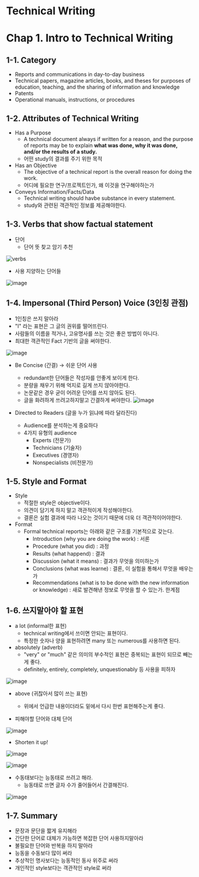 Technical Writing
=================

# Chap 1. Intro to Technical Writing
## 1-1. Category
* Reports and communications in day\-to\-day business
* Technical papers, magazine articles, books, and theses for purposes of education, teaching, and the sharing of information and knowledge
* Patents
* Operational manuals, instructions, or procedures

## 1-2. Attributes of Technical Writing
* Has a Purpose
  - A technical document always if written for a reason, and the purpose of reports may be to explain **what was done, why it was done, and/or the results of a study.**
  - 어떤 study의 결과를 주기 위한 목적 
* Has an Objective
  - The objective of a technical report is the overall reason for doing the work.
  - 어디에 필요한 연구/프로젝트인가, 왜 이것을 연구해야하는가
* Conveys Information/Facts/Data
  - Technical writing should havbe substance in every statement.
  - study와 관련된 객관적인 정보를 제공해야한다.

## 1-3. Verbs that show factual statement
* 단어
  - 단어 뜻 찾고 암기 추천
  
![verbs](https://user-images.githubusercontent.com/59719632/159429837-49e77c30-3c2c-48fb-b1a3-6f4fa1ad53f9.PNG)

  - 사용 지양하는 단어들 
  
  ![image](https://user-images.githubusercontent.com/59719632/159430010-7cc07a2c-66e2-4b03-883a-d66addb2a1fc.png)

## 1-4. Impersonal (Third Person) Voice (3인칭 관점)
  - 1인칭은 쓰지 말아라
  - "I" 라는 표현은 그 글의 권위를 떨어뜨린다.
  - 사람들의 이름을 적거나, 고유명사를 쓰는 것은 좋은 방법이 아니다.
  - 최대한 객관적인 Fact 기반의 글을 써야한다.
  
![image](https://user-images.githubusercontent.com/59719632/159430584-01af6e22-1427-4431-bd38-1ec2627da42c.png)

* Be Concise (간결) \-> 쉬운 단어 사용
  - redundant한 단어들은 작성자를 안좋게 보이게 한다.
  - 분량을 채우기 위해 억지로 길게 쓰지 않아야한다.
  - 논문같은 경우 굳이 어려운 단어를 쓰지 않아도 된다.
  - 글을 화려하게 쓰려고하지말고 간결하게 써야한다.
  ![image](https://user-images.githubusercontent.com/59719632/159432904-6e324cf8-de48-4e92-b3fb-d364a52fe14b.png)

* Directed to Readers (글을 누가 읽냐에 따라 달라진다)
  - Audience를 분석하는게 중요하다
  - 4가지 유형의 audience
    + Experts (전문가)
    + Technicians (기술자)
    + Executives (경영자)
    + Nonspecialists (비전문가)

## 1-5. Style and Format
* Style
  - 적절한 style은 objective이다.
  - 의견이 담기게 하지 말고 객관적이게 작성해야한다.
  - 결론은 실험 결과에 따라 나오는 것이기 때문에 더욱 더 객관적이어야한다.
* Format
  - Formal technical reports는 아래와 같은 구조를 기본적으로 갖는다.
    + Introduction (why you are doing the work) : 서론
    + Procedure (what you did) : 과정
    + Results (what happend) : 결과
    + Discussion (what it means) : 결과가 무엇을 의미하는가
    + Conclusions (what was learne) : 결론, 이 실험을 통해서 무엇을 배우는가
    + Recommendations (what is to be done with the new information or knowledge) : 새로 발견해낸 정보로 무엇을 할 수 있는가. 한계점
## 1-6. 쓰지말아야 할 표현
* a lot (informal한 표현)
  - technical writing에서 쓰이면 안되는 표현이다.
  - 특정한 숫자나 양을 표현하려면 many 또는 numerous를 사용하면 된다.
* absolutely (adverb)
  - "very" or "much" 같은 의미의 부수적인 표현은 중복되는 표현이 되므로 빼는게 좋다.
  - definitely, entirely, completely, unquestionably 등 사용을 피하자
  
![image](https://user-images.githubusercontent.com/59719632/159436902-bb1243d1-75d8-4390-bd41-5dcbf7a115e7.png)

* above (귀찮아서 많이 쓰는 표현)
  - 위에서 언급한 내용이더라도 밑에서 다시 한번 표현해주는게 좋다.

* 피해야할 단어와 대체 단어

![image](https://user-images.githubusercontent.com/59719632/159438158-c0fb14c3-18e0-45f0-b122-c12ff07af17a.png)
  
* Shorten it up!

![image](https://user-images.githubusercontent.com/59719632/159438446-c4dc2f9a-949f-407b-bbb3-e6ba8a70f712.png)

![image](https://user-images.githubusercontent.com/59719632/159438828-5929c523-abec-480b-844e-f4cc9da57a12.png)

* 수동태보다는 능동태로 쓰려고 해라.
  - 능동태로 쓰면 글자 수가 줄어들어서 간결해진다.
  
![image](https://user-images.githubusercontent.com/59719632/159439108-6bb9c7a7-ffe0-4509-8237-77d521a789ba.png)

## 1-7. Summary
* 문장과 문단을 짧게 유지해라
* 간단한 단어로 대체가 가능하면 복잡한 단어 사용하지말아라
* 불필요한 단어와 반복을 하지 말아라
* 능동을 수동보다 많이 써라
* 추상적인 명사보다는 능동적인 동사 위주로 써라
* 개인적인 style보다는 객관적인 style로 써라















